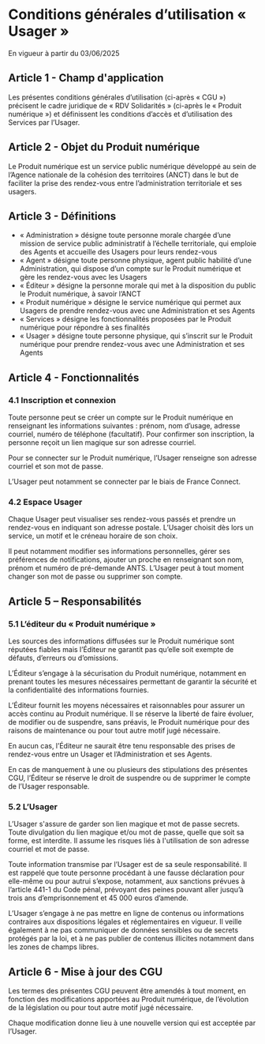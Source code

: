 Conditions générales d’utilisation « Usager »
=============================================

En vigueur à partir du 03/06/2025

Article 1 - Champ d'application
-------------------------------

Les présentes conditions générales d’utilisation (ci-après « CGU ») précisent le cadre juridique de « RDV Solidarités » (ci-après le « Produit numérique ») et définissent les conditions d’accès et d’utilisation des Services par l’Usager.

Article 2 - Objet du Produit numérique
--------------------------------------

Le Produit numérique est un service public numérique développé au sein de l’Agence nationale de la cohésion des territoires (ANCT) dans le but de faciliter la prise des rendez-vous entre l’administration territoriale et ses usagers.

Article 3 - Définitions
-----------------------

* « Administration » désigne toute personne morale chargée d’une mission de service public administratif à l’échelle territoriale, qui emploie des Agents et accueille des Usagers pour leurs rendez-vous
* « Agent » désigne toute personne physique, agent public habilité d’une Administration, qui dispose d’un compte sur le Produit numérique et gère les rendez-vous avec les Usagers
* « Éditeur » désigne la personne morale qui met à la disposition du public le Produit numérique, à savoir l’ANCT
* « Produit numérique » désigne le service numérique qui permet aux Usagers de prendre rendez-vous avec une Administration et ses Agents
* « Services » désigne les fonctionnalités proposées par le Produit numérique pour répondre à ses finalités
* « Usager » désigne toute personne physique, qui s’inscrit sur le Produit numérique pour prendre rendez-vous avec une Administration et ses Agents

Article 4 - Fonctionnalités
---------------------------

### 4.1 Inscription et connexion

Toute personne peut se créer un compte sur le Produit numérique en renseignant les informations suivantes : prénom, nom d’usage, adresse courriel, numéro de téléphone (facultatif). Pour confirmer son inscription, la personne reçoit un lien magique sur son adresse courriel.

Pour se connecter sur le Produit numérique, l’Usager renseigne son adresse courriel et son mot de passe.

L’Usager peut notamment se connecter par le biais de France Connect.

### 4.2 Espace Usager

Chaque Usager peut visualiser ses rendez-vous passés et prendre un rendez-vous en indiquant son adresse postale. L’Usager choisit dès lors un service, un motif et le créneau horaire de son choix.

Il peut notamment modifier ses informations personnelles, gérer ses préférences de notifications, ajouter un proche en renseignant son nom, prénom et numéro de pré-demande ANTS. L’Usager peut à tout moment changer son mot de passe ou supprimer son compte.

Article 5 – Responsabilités
---------------------------

### 5.1 L’éditeur du « Produit numérique »

Les sources des informations diffusées sur le Produit numérique sont réputées fiables mais l’Éditeur ne garantit pas qu’elle soit exempte de défauts, d’erreurs ou d’omissions.

L’Éditeur s’engage à la sécurisation du Produit numérique, notamment en prenant toutes les mesures nécessaires permettant de garantir la sécurité et la confidentialité des informations fournies.

L’Éditeur fournit les moyens nécessaires et raisonnables pour assurer un accès continu au Produit numérique. Il se réserve la liberté de faire évoluer, de modifier ou de suspendre, sans préavis, le Produit numérique pour des raisons de maintenance ou pour tout autre motif jugé nécessaire.

En aucun cas, l’Éditeur ne saurait être tenu responsable des prises de rendez-vous entre un Usager et l’Administration et ses Agents.

En cas de manquement à une ou plusieurs des stipulations des présentes CGU, l’Éditeur se réserve le droit de suspendre ou de supprimer le compte de l’Usager responsable.

### 5.2 L’Usager

L’Usager s'assure de garder son lien magique et mot de passe secrets. Toute divulgation du lien magique et/ou mot de passe, quelle que soit sa forme, est interdite. Il assume les risques liés à l'utilisation de son adresse courriel et mot de passe.

Toute information transmise par l’Usager est de sa seule responsabilité. Il est rappelé que toute personne procédant à une fausse déclaration pour elle-même ou pour autrui s’expose, notamment, aux sanctions prévues à l’article 441-1 du Code pénal, prévoyant des peines pouvant aller jusqu’à trois ans d’emprisonnement et 45 000 euros d’amende.

L’Usager s’engage à ne pas mettre en ligne de contenus ou informations contraires aux dispositions légales et réglementaires en vigueur. Il veille également à ne pas communiquer de données sensibles ou de secrets protégés par la loi, et à ne pas publier de contenus illicites notamment dans les zones de champs libres.

Article 6 - Mise à jour des CGU
-------------------------------

Les termes des présentes CGU peuvent être amendés à tout moment, en fonction des modifications apportées au Produit numérique, de l’évolution de la législation ou pour tout autre motif jugé nécessaire.

Chaque modification donne lieu à une nouvelle version qui est acceptée par l’Usager.
